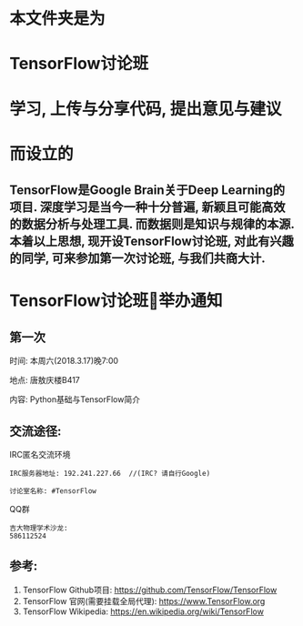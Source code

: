 # 本文件夹是为
# TensorFlow讨论班
# 学习, 上传与分享代码, 提出意见与建议
# 而设立的

## TensorFlow是Google Brain关于Deep Learning的项目. 深度学习是当今一种十分普遍, 新颖且可能高效的数据分析与处理工具. 而数据则是知识与规律的本源. 本着以上思想, 现开设TensorFlow讨论班, 对此有兴趣的同学, 可来参加第一次讨论班, 与我们共商大计.

# TensorFlow讨论班举办通知

## 第一次

时间: 本周六(2018.3.17)晚7:00

地点: 唐敖庆楼B417 

内容: Python基础与TensorFlow简介

## 交流途径: 

IRC匿名交流环境
```
IRC服务器地址: 192.241.227.66  //(IRC? 请自行Google) 
        
讨论室名称: #TensorFlow
```

QQ群
```
吉大物理学术沙龙:
586112524
```

## 参考: 
1. TensorFlow Github项目: https://github.com/TensorFlow/TensorFlow
2. TensorFlow 官网(需要挂载全局代理): https://www.TensorFlow.org
3. TensorFlow Wikipedia:  https://en.wikipedia.org/wiki/TensorFlow